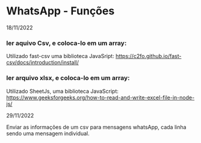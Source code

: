 # WhatsApp - Funções

18/11/2022

### ler aquivo Csv, e coloca-lo em um array:
Utilizado fast-csv uma biblioteca JavaSript: https://c2fo.github.io/fast-csv/docs/introduction/install/

### ler arquivo xlsx, e coloca-lo em um array:
Utilizado SheetJs, uma biblioteca JavaScript: https://www.geeksforgeeks.org/how-to-read-and-write-excel-file-in-node-js/


29/11/2022

Enviar as informações de um csv para mensagens whatsApp, cada linha sendo uma mensagem individual.
